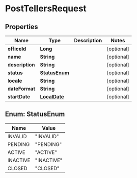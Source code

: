 # PostTellersRequest

## Properties
Name | Type | Description | Notes
------------ | ------------- | ------------- | -------------
**officeId** | **Long** |  |  [optional]
**name** | **String** |  |  [optional]
**description** | **String** |  |  [optional]
**status** | [**StatusEnum**](#StatusEnum) |  |  [optional]
**locale** | **String** |  |  [optional]
**dateFormat** | **String** |  |  [optional]
**startDate** | [**LocalDate**](LocalDate.md) |  |  [optional]

<a name="StatusEnum"></a>
## Enum: StatusEnum
Name | Value
---- | -----
INVALID | &quot;INVALID&quot;
PENDING | &quot;PENDING&quot;
ACTIVE | &quot;ACTIVE&quot;
INACTIVE | &quot;INACTIVE&quot;
CLOSED | &quot;CLOSED&quot;
